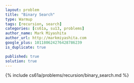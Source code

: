 ```yaml
---
layout: problem
title: "Binary Search"
type: Warmup
tags: [recursion, search]
categories: [cs61a, su13, problems]
author_name: Mark Miyashita
author_url: http://markmiyashita.com
google_plus: 101180624276428786239
is_duplicate: true

published: true
solution: true
---
```


{% include cs61a/problems/recursion/binary_search.md %}